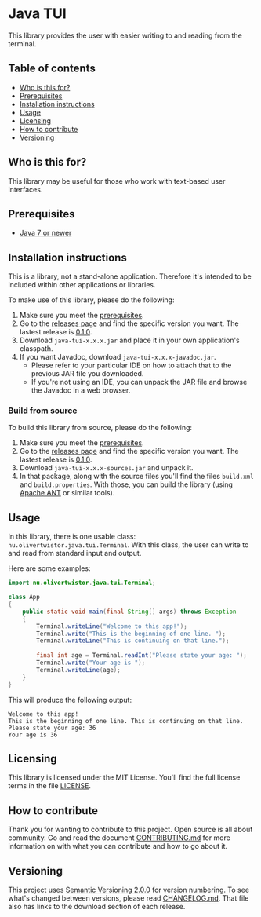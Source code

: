 # Java TUI
This library provides the user with easier writing to and reading from the 
terminal.

## Table of contents
* [Who is this for?](#who-is-this-for)
* [Prerequisites][1]
* [Installation instructions](#installation-instructions)
* [Usage](#usage)
* [Licensing](#licensing)
* [How to contribute](#how-to-contribute)
* [Versioning](#versioning)

## Who is this for?
This library may be useful for those who work with text-based user interfaces.

## Prerequisites
* [Java 7 or newer][2]

## Installation instructions
This is a library, not a stand-alone application. Therefore it's intended to 
be included within other applications or libraries. 

To make use of this library, please do the following:
1. Make sure you meet the [prerequisites][1]. 
1. Go to the [releases page][4] and find the specific version you want. The 
lastest release is [0.1.0][5].
1. Download `java-tui-x.x.x.jar` and place it in your own application's 
classpath.
1. If you want Javadoc, download `java-tui-x.x.x-javadoc.jar`.
    * Please refer to your particular IDE on how to attach that to the previous 
    JAR file you downloaded.
    * If you're not using an IDE, you can unpack the JAR file and browse the 
    Javadoc in a web browser.
    
### Build from source
To build this library from source, please do the following:
1. Make sure you meet the [prerequisites][1]. 
1. Go to the [releases page][4] and find the specific version you want. The 
lastest release is [0.1.0][5].
1. Download `java-tui-x.x.x-sources.jar` and unpack it.
1. In that package, along with the source files you'll find the files 
`build.xml` and `build.properties`. With those, you can build the library 
(using [Apache ANT][6] or similar tools).

## Usage
In this library, there is one usable class: 
`nu.olivertwistor.java.tui.Terminal`. With this class, the user can write to 
and read from standard input and output.

Here are some examples:

```java
import nu.olivertwistor.java.tui.Terminal;

class App
{
    public static void main(final String[] args) throws Exception
    {
        Terminal.writeLine("Welcome to this app!");
        Terminal.write("This is the beginning of one line. ");
        Terminal.writeLine("This is continuing on that line.");
        
        final int age = Terminal.readInt("Please state your age: ");
        Terminal.write("Your age is ");
        Terminal.writeLine(age);
    }
}
``` 

This will produce the following output:

```
Welcome to this app!
This is the beginning of one line. This is continuing on that line.
Please state your age: 36
Your age is 36
```

## Licensing
This library is licensed under the MIT License. You'll find the full license 
terms in the file [LICENSE][3].

## How to contribute
Thank you for wanting to contribute to this project. Open source is all about 
community. Go and read the document [CONTRIBUTING.md][12] for more information 
on with what you can contribute and how to go about it.

## Versioning
This project uses [Semantic Versioning 2.0.0][13] for version numbering. To see 
what's changed between versions, please read [CHANGELOG.md][14]. That file also 
has links to the download section of each release.


[1]: #prerequisites
[2]: https://java.com/download/
[3]: LICENSE
[4]: https://github.com/olivertwistor/java-tui/releases
[5]: https://github.com/olivertwistor/java-tui/releases/tag/v0.1.0
[6]: https://ant.apache.org/
[12]: CONTRIBUTING.md
[13]: http://semver.org/
[14]: CHANGELOG.md
